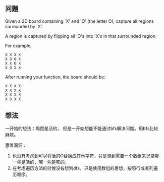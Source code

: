 ## 问题

Given a 2D board containing 'X' and 'O' (the letter O), capture all regions surrounded by 'X'.

A region is captured by flipping all 'O's into 'X's in that surrounded region.

For example,
```
X X X X
X O O X
X X O X
X O X X
```

After running your function, the board should be:
```
X X X X
X X X X
X X X X
X O X X
```


## 想法

一开始的想法：周围是活的， 但是一开始想能不能通过bfs解决问题。用bfs比较麻烦。

思维漏洞：
1. 也没有考虑到可以将活的O替换成其他字符，只是想到需要一个数组来记录哪一些是活的，哪一些是死的。
2. 在考虑遍历方法的时候没有想到dfs，只是使用数组的思想，按照行或者列遍历顺序。